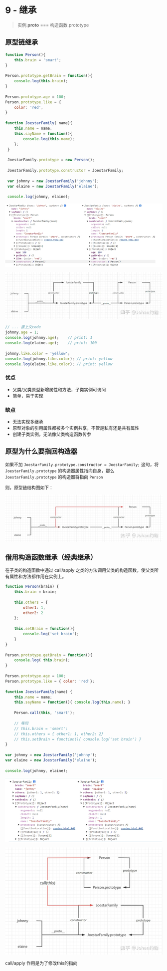 # 9 - 继承

> 实例.__proto__ === 构造函数.prototype

## 原型链继承

```javascript
function Person(){
    this.brain = 'smart';
}

Person.prototype.getBrain = function(){ 
    console.log(this.brain);
}

Person.prototype.age = 100;
Person.prototype.like = {
    color: 'red',
}

function JoestarFamily( name){
    this.name = name;
    this.sayName = function(){ 
        console.log(this.name);
    };
 }

 JoestarFamily.prototype = new Person();

 JoestarFamily.prototype.constructor = JoestarFamily;

 var johnny = new JoestarFamily('johnny');
 var elaine = new JoestarFamily('elaine');

 console.log(johnny, elaine);
```
![原型链继承](/static/WX_20231011184417.png)


![原型链继承原型链结构](/static/v2-f5c1642894ea26f4e4af168f9ce40074_r.jpg)

```javascript
// ... 接上文code
johnny.age = 1;
console.log(johnny.age);    // print: 1
console.log(elaine.age);    // print: 100

johnny.like.color = 'yellow';
console.log(johnny.like.color); // print: yellow
console.log(elaine.like.color); // print: yellow
```

### 优点
- 父类/父类原型新增属性和方法，子类实例可访问
- 简单，易于实现

### 缺点
- 无法实现多继承
- 原型对象的引用属性都被多个实例共享，不管是私有还是共有属性
- 创建子类实例，无法像父类构造函数传参

## 原型为什么要指回构造器

如果不加 `JoestarFamily.prototype.constructor = JoestarFamily;` 这句，将 `JoestarFamily.prototype` 的构造器属性指向自身，那么 `JoestarFamily.prototype` 的构造器将指向 `Person`

则，原型链结构图如下：

![原型为什么要指回构造器](/static/v2-b3d08d017a4dcc6e930b3110234841e5_r.jpg) 

## 借用构造函数继承（经典继承）

在子类的构造函数中通过 call/apply 之类的方法调用父类的构造函数，使父类所有属性和方法都作用在实例上。

```javascript
function Person(brain) {
    this.brain = brain;

    this.others = {
        other1: 1,
        other2: 2
    };

    this.setBrain = function(){
        console.log('set brain');
    }
}

Person.prototype.getBrain = function(){
    console.log( this.brain);
}

Person.prototype.age = 100;
Person.prototype.like = { color: 'red'};

function JoestarFamily(name) {
    this.name = name;
    this.sayName = function(){ console.log(this.name); }

    Person.call(this, 'smart');

    // 等同
    // this.brain = 'smart';
    // this.others = { other1: 1, other2: 2}
    // this.setBrain = function(){ console.log('set brain') }
}

var johnny = new JoestarFamily('johnny');
var elaine = new JoestarFamily('elaine');

console.log(johnny, elaine);
```
![借用构造函数继承](/static/WX_20231012121421.png)

![借用构造函数继承原型链结构](/static/v2-a63190db83e9311e9ae9c79ea2fbc104_r.jpg)

call/apply 作用是为了修改this的指向